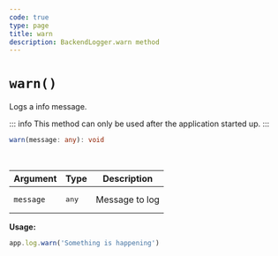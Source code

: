 ```yaml
---
code: true
type: page
title: warn
description: BackendLogger.warn method
---
```


# `warn()`

Logs a info message.

::: info
This method can only be used after the application started up.
:::

```ts
warn(message: any): void
```

<br/>

| Argument  | Type           | Description    |
|-----------|----------------|----------------|
| `message` | <pre>any</pre> | Message to log |

**Usage:**

```js
app.log.warn('Something is happening')
```
